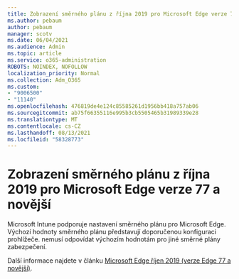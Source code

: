 ```yaml
---
title: Zobrazení směrného plánu z října 2019 pro Microsoft Edge verze 77 a novější
ms.author: pebaum
author: pebaum
manager: scotv
ms.date: 06/04/2021
ms.audience: Admin
ms.topic: article
ms.service: o365-administration
ROBOTS: NOINDEX, NOFOLLOW
localization_priority: Normal
ms.collection: Adm_O365
ms.custom:
- "9006500"
- "11140"
ms.openlocfilehash: 476819de4e124c85585261d1956bb418a757ab06
ms.sourcegitcommit: ab75f66355116e995b3cb5505465b31989339e28
ms.translationtype: MT
ms.contentlocale: cs-CZ
ms.lasthandoff: 08/13/2021
ms.locfileid: "58328773"
---
```

# <a name="view-the-october-2019-baseline-for-microsoft-edge-versions-77-and-later"></a>Zobrazení směrného plánu z října 2019 pro Microsoft Edge verze 77 a novější

Microsoft Intune podporuje nastavení směrného plánu pro Microsoft Edge. Výchozí hodnoty směrného plánu představují doporučenou konfiguraci prohlížeče. nemusí odpovídat výchozím hodnotám pro jiné směrné plány zabezpečení.

Další informace najdete v článku [Microsoft Edge říjen 2019 (verze Edge 77 a novější)](https://docs.microsoft.com/mem/intune/protect/security-baseline-settings-edge?pivots=edge-october-2019).